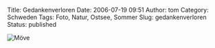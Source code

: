 Title: Gedankenverloren
Date: 2006-07-19 09:51
Author: tom
Category: Schweden
Tags: Foto, Natur, Ostsee, Sommer
Slug: gedankenverloren
Status: published

![Möve](/pic/move.jpg "Möve")

